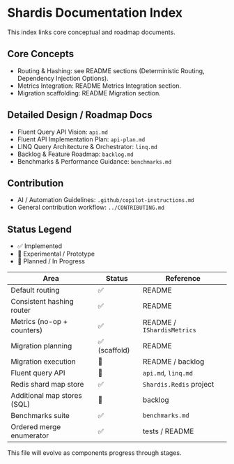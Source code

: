 # Shardis Documentation Index

This index links core conceptual and roadmap documents.

## Core Concepts

- Routing & Hashing: see README sections (Deterministic Routing, Dependency Injection Options).
- Metrics Integration: README Metrics Integration section.
- Migration scaffolding: README Migration section.

## Detailed Design / Roadmap Docs

- Fluent Query API Vision: `api.md`
- Fluent API Implementation Plan: `api-plan.md`
- LINQ Query Architecture & Orchestrator: `linq.md`
- Backlog & Feature Roadmap: `backlog.md`
- Benchmarks & Performance Guidance: `benchmarks.md`

## Contribution

- AI / Automation Guidelines: `.github/copilot-instructions.md`
- General contribution workflow: `../CONTRIBUTING.md`

## Status Legend

- ✅ Implemented
- 🧪 Experimental / Prototype
- 🚧 Planned / In Progress

| Area | Status | Reference |
|------|--------|-----------|
| Default routing | ✅ | README |
| Consistent hashing router | ✅ | README |
| Metrics (no-op + counters) | ✅ | README / `IShardisMetrics` |
| Migration planning | ✅ (scaffold) | README |
| Migration execution | 🚧 | README / backlog |
| Fluent query API | 🚧 | `api.md`, `linq.md` |
| Redis shard map store | ✅ | `Shardis.Redis` project |
| Additional map stores (SQL) | 🚧 | backlog |
| Benchmarks suite | ✅ | `benchmarks.md` |
| Ordered merge enumerator | ✅ | tests / README |

This file will evolve as components progress through stages.
